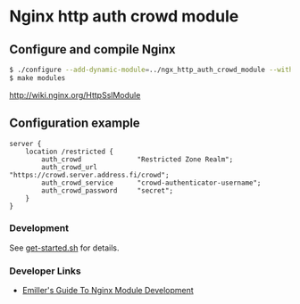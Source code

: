 # Nginx http auth crowd module

## Configure and compile Nginx

```bash
$ ./configure --add-dynamic-module=../ngx_http_auth_crowd_module --with-debug --with-http_ssl_module
$ make modules
```
http://wiki.nginx.org/HttpSslModule

## Configuration example

```
server {
    location /restricted {
        auth_crowd              "Restricted Zone Realm";
        auth_crowd_url          "https://crowd.server.address.fi/crowd";
        auth_crowd_service      "crowd-authenticator-username";
        auth_crowd_password     "secret";
    }
}
```
### Development
 See [get-started.sh](https://github.com/kare/ngx_http_auth_crowd_module/blob/master/get-started.sh) for details.
### Developer Links
 * [Emiller's Guide To Nginx Module
         Development](http://www.evanmiller.org/nginx-modules-guide.html)
